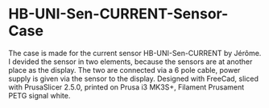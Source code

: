# HB-UNI-Sen-CURRENT-Sensor-Case

The case is made for the current sensor HB-UNI-Sen-CURRENT by Jérôme. I devided the sensor in two elements, because the sensors are at another place as the display. The two are connected via a 6 pole cable, power supply is given via the sensor to the display. Designed with FreeCad, sliced with PrusaSlicer 2.5.0, printed on Prusa i3 MK3S+, Filament Prusament PETG signal white.

